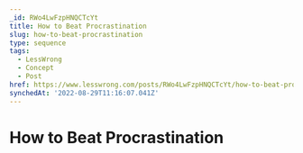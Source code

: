 ```yaml
---
_id: RWo4LwFzpHNQCTcYt
title: How to Beat Procrastination
slug: how-to-beat-procrastination
type: sequence
tags:
  - LessWrong
  - Concept
  - Post
href: https://www.lesswrong.com/posts/RWo4LwFzpHNQCTcYt/how-to-beat-procrastination
synchedAt: '2022-08-29T11:16:07.041Z'
---
```

# How to Beat Procrastination


